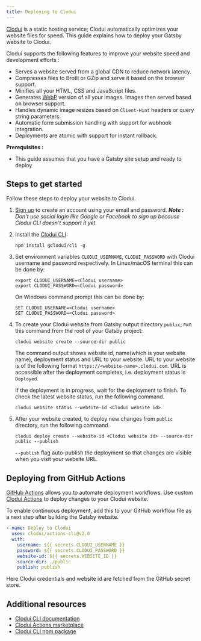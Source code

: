 ```yaml
---
title: Deploying to Clodui
---
```


[Clodui] is a static hosting service; Clodui automatically optimizes your website files for speed. This guide explains how to deploy your Gatsby website to Clodui.

Clodui supports the following features to improve your website speed and development efforts :

- Serves a website served from a global CDN to reduce network latency.
- Compresses files to Brotli or GZip and serve it based on the browser support.
- Minifies all your HTML, CSS and JavaScript files.
- Generates [WebP](https://developers.google.com/speed/webp) version of all your images. Images then served based on browser support.
- Handles dynamic image resizes based on `Client-Hint` headers or query string parameters.
- Automatic form submission handling with support for webhook integration.
- Deployments are atomic with support for instant rollback.

**Prerequisites :**

- This guide assumes that you have a Gatsby site setup and ready to deploy

## Steps to get started

Follow these steps to deploy your website to Clodui.

1. [Sign up](https://app.clodui.com/auth/signup) to create an account using your email and password.
   _**Note :** Don't use social login like Google or Facebook to sign up because Clodui CLI doesn't support it yet._
2. Install the [Clodui CLI]:
   ```shell
   npm install @clodui/cli -g
   ```
3. Set environment variables `CLODUI_USERNAME`, `CLODUI_PASSWORD` with Clodui username and password respectively. In Linux/macOS terminal this can be done by:

   ```shell
   export CLODUI_USERNAME=<Clodui username>
   export CLODUI_PASSWORD=<Clodui password>
   ```

   On Windows command prompt this can be done by:

   ```shell
   SET CLODUI_USERNAME=<Clodui username>
   SET CLODUI_PASSWORD=<Clodui password>
   ```

4. To create your Clodui website from Gatsby output directory `public`; run this command from the root of your Gatsby project:

   ```shell
   clodui website create --source-dir public
   ```

   The command output shows website id, name(which is your website name), deployment status and URL to your website. URL to your website is of the following format `https://<website-name>.clodui.com`. URL is accessible after the deployment completes, i.e. deployment status is `Deployed`.

   If the deployment is in progress, wait for the deployment to finish. To check the latest website status, run the following command.

   ```shell
   clodui website status --website-id <Clodui website id>
   ```

5. After your website created, to deploy new changes from `public` directory, run the following command.

   ```shell
   clodui deploy create --website-id <Clodui website id> --source-dir public --publish
   ```

   `--publish` flag auto-publish the deployment so that changes are visible when you visit your website URL.

## Deploying from GitHub Actions

[GitHub Actions](https://github.com/features/actions) allows you to automate deployment workflows. Use custom [Clodui Actions](https://github.com/marketplace/actions/clodui-actions) to deploy changes to your Clodui website.

To enable continuous deployment, add this to your GitHub workflow file as a next step after building the Gatsby website.

```yaml
- name: Deploy to Clodui
  uses: clodui/actions-cli@v2.0
  with:
    username: ${{ secrets.CLODUI_USERNAME }}
    password: ${{ secrets.CLODUI_PASSWORD }}
    website-id: ${{ secrets.WEBSITE_ID }}
    source-dir: ./public
    publish: publish
```

Here Clodui credentials and website id are fetched from the GitHub secret store.

## Additional resources

- [Clodui CLI documentation](https://www.clodui.com/docs/clodui-cli/)
- [Clodui Actions marketplace](https://github.com/marketplace/actions/clodui-actions)
- [Clodui CLI npm package](https://www.npmjs.com/package/@clodui/cli)

[clodui]: https://www.clodui.com
[clodui cli]: https://www.npmjs.com/package/@clodui/cli
